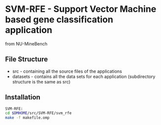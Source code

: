 # SVM-RFE - Support Vector Machine based gene classification application

from NU-MineBench

## File Structure

* src - containing all the source files of the applications
* datasets - contains all the data sets for each application                                   (subdirectory structure is the same as src)

## Installation

```bash
SVM-RFE:                                                                                      
cd $DMHOME/src/SVM-RFE/svm_rfe                                                                
make -f makefile.omp     
```

